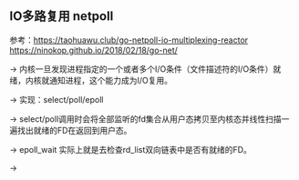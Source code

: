 ## IO多路复用 netpoll

参考：https://taohuawu.club/go-netpoll-io-multiplexing-reactor
		https://ninokop.github.io/2018/02/18/go-net/
		


-> 内核一旦发现进程指定的一个或者多个I/O条件（文件描述符的I/O条件）就绪，内核就通知进程，这个能力成为I/O复用。

-> 实现：select/poll/epoll

-> select/poll调用时会将全部监听的fd集合从用户态拷贝至内核态并线性扫描一遍找出就绪的FD在返回到用户态。

-> epoll_wait 实际上就是去检查rd_list双向链表中是否有就绪的FD。

-> 